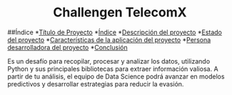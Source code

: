 <h1 align = "center"> Challengen TelecomX </h1>

##Índice
*[Título de Proyecto](#Título-de-Proyecto)
*[Índice](#Índice)
*[Descripción del proyecto](#descripción-del-proyecto)
*[Estado del proyecto](#Estado-del-proyecto)
*[Características de la aplicación del proyecto](#Características-de-la-aplicación-del-proyecto)
*[Persona desarrolladora del proyecto](#Persona-desarrolladora-del-proyecto)
*[Conclusión](#Conclusión)

Es un desafío para recopilar, procesar y analizar los datos, utilizando Python y sus principales bibliotecas para extraer información valiosa. A partir de tu análisis, el equipo de Data Science podrá avanzar en modelos predictivos y desarrollar estrategias para reducir la evasión.
